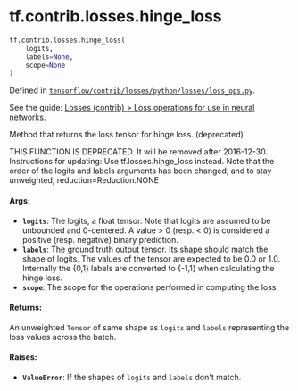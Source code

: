 <div itemscope itemtype="http://developers.google.com/ReferenceObject">
<meta itemprop="name" content="tf.contrib.losses.hinge_loss" />
<meta itemprop="path" content="Stable" />
</div>

# tf.contrib.losses.hinge_loss

``` python
tf.contrib.losses.hinge_loss(
    logits,
    labels=None,
    scope=None
)
```



Defined in [`tensorflow/contrib/losses/python/losses/loss_ops.py`](https://www.tensorflow.org/code/tensorflow/contrib/losses/python/losses/loss_ops.py).

See the guide: [Losses (contrib) > Loss operations for use in neural networks.](../../../../../api_guides/python/contrib.losses.md#Loss_operations_for_use_in_neural_networks_)

Method that returns the loss tensor for hinge loss. (deprecated)

THIS FUNCTION IS DEPRECATED. It will be removed after 2016-12-30.
Instructions for updating:
Use tf.losses.hinge_loss instead. Note that the order of the logits and labels arguments has been changed, and to stay unweighted, reduction=Reduction.NONE

#### Args:

* <b>`logits`</b>: The logits, a float tensor. Note that logits are assumed to be
    unbounded and 0-centered. A value > 0 (resp. < 0) is considered a positive
    (resp. negative) binary prediction.
* <b>`labels`</b>: The ground truth output tensor. Its shape should match the shape of
    logits. The values of the tensor are expected to be 0.0 or 1.0. Internally
    the {0,1} labels are converted to {-1,1} when calculating the hinge loss.
* <b>`scope`</b>: The scope for the operations performed in computing the loss.


#### Returns:

An unweighted `Tensor` of same shape as `logits` and `labels` representing
the
  loss values across the batch.


#### Raises:

* <b>`ValueError`</b>: If the shapes of `logits` and `labels` don't match.